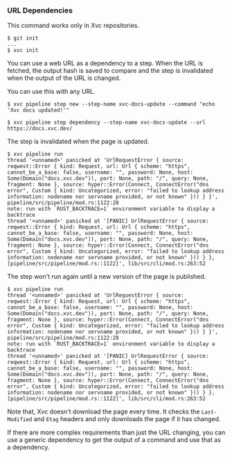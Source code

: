 ### URL Dependencies

This command works only in Xvc repositories.

```console
$ git init
...
$ xvc init
```

You can use a web URL as a dependency to a step.
When the URL is fetched, the output hash is saved to compare and the step is invalidated when the output of the URL is changed.

You can use this with any URL.

```console
$ xvc pipeline step new --step-name xvc-docs-update --command "echo 'Xvc docs updated!'"

$ xvc pipeline step dependency --step-name xvc-docs-update --url https://docs.xvc.dev/

```

The step is invalidated when the page is updated.

```console
$ xvc pipeline run
thread '<unnamed>' panicked at 'UrlRequestError { source: reqwest::Error { kind: Request, url: Url { scheme: "https", cannot_be_a_base: false, username: "", password: None, host: Some(Domain("docs.xvc.dev")), port: None, path: "/", query: None, fragment: None }, source: hyper::Error(Connect, ConnectError("dns error", Custom { kind: Uncategorized, error: "failed to lookup address information: nodename nor servname provided, or not known" })) } }', pipeline/src/pipeline/mod.rs:1122:28
note: run with `RUST_BACKTRACE=1` environment variable to display a backtrace
thread '<unnamed>' panicked at '[PANIC] UrlRequestError { source: reqwest::Error { kind: Request, url: Url { scheme: "https", cannot_be_a_base: false, username: "", password: None, host: Some(Domain("docs.xvc.dev")), port: None, path: "/", query: None, fragment: None }, source: hyper::Error(Connect, ConnectError("dns error", Custom { kind: Uncategorized, error: "failed to lookup address information: nodename nor servname provided, or not known" })) } }, [pipeline/src/pipeline/mod.rs::1122]', lib/src/cli/mod.rs:263:52

```

The step won't run again until a new version of the page is published.

```console
$ xvc pipeline run
thread '<unnamed>' panicked at 'UrlRequestError { source: reqwest::Error { kind: Request, url: Url { scheme: "https", cannot_be_a_base: false, username: "", password: None, host: Some(Domain("docs.xvc.dev")), port: None, path: "/", query: None, fragment: None }, source: hyper::Error(Connect, ConnectError("dns error", Custom { kind: Uncategorized, error: "failed to lookup address information: nodename nor servname provided, or not known" })) } }', pipeline/src/pipeline/mod.rs:1122:28
note: run with `RUST_BACKTRACE=1` environment variable to display a backtrace
thread '<unnamed>' panicked at '[PANIC] UrlRequestError { source: reqwest::Error { kind: Request, url: Url { scheme: "https", cannot_be_a_base: false, username: "", password: None, host: Some(Domain("docs.xvc.dev")), port: None, path: "/", query: None, fragment: None }, source: hyper::Error(Connect, ConnectError("dns error", Custom { kind: Uncategorized, error: "failed to lookup address information: nodename nor servname provided, or not known" })) } }, [pipeline/src/pipeline/mod.rs::1122]', lib/src/cli/mod.rs:263:52

```

Note that, Xvc doesn't download the page every time. It checks the `Last-Modified` and `Etag` headers and only downloads the page if it has changed.

If there are more complex requirements than just the URL changing, you can use a generic dependency to get the output of a command and use that as a dependency.

